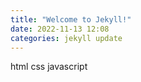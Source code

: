 ```yaml
---
title: "Welcome to Jekyll!"
date: 2022-11-13 12:08
categories: jekyll update
---
```

html css javascript
